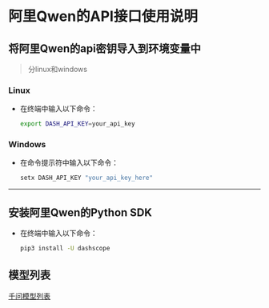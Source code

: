 # 阿里Qwen的API接口使用说明

## 将阿里Qwen的api密钥导入到环境变量中
  
> 分linux和windows

### Linux

- 在终端中输入以下命令：
  
    ```bash
    export DASH_API_KEY=your_api_key
    ```

### Windows
- 在命令提示符中输入以下命令：
    ```bash
    setx DASH_API_KEY "your_api_key_here"
    ```

---

## 安装阿里Qwen的Python SDK

- 在终端中输入以下命令：

    ```bash
    pip3 install -U dashscope
    ```

## 模型列表

[千问模型列表](https://help.aliyun.com/zh/model-studio/getting-started/models)